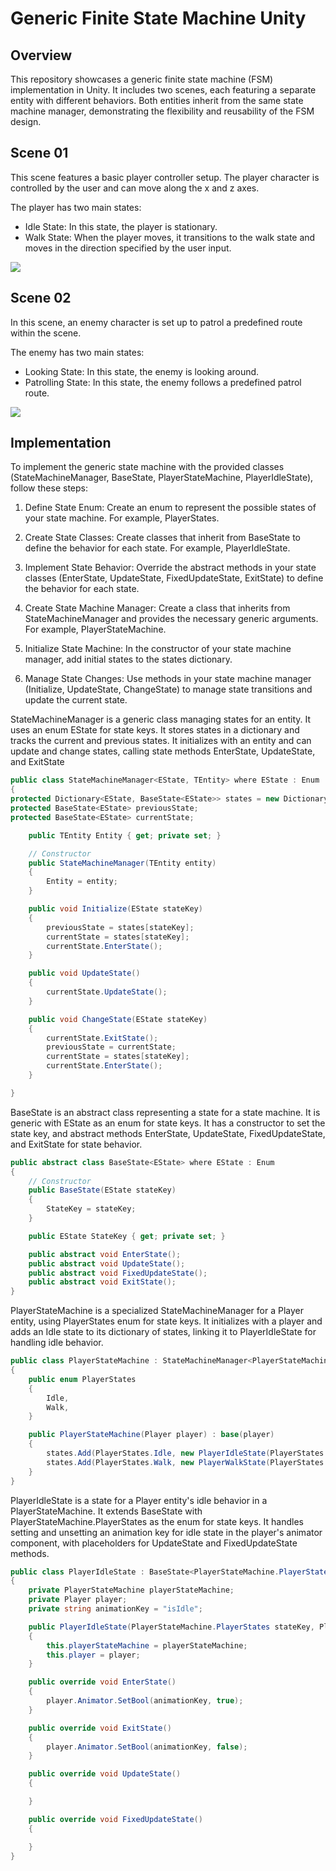 # Generic Finite State Machine Unity

## Overview

This repository showcases a generic finite state machine (FSM) implementation in Unity. It includes two scenes, each featuring a separate entity with different behaviors. Both entities inherit from the same state machine manager, demonstrating the flexibility and reusability of the FSM design.

## Scene 01

This scene features a basic player controller setup. The player character is controlled by the user and can move along the x and z axes.

The player has two main states:

- Idle State: In this state, the player is stationary.
- Walk State: When the player moves, it transitions to the walk state and moves in the direction specified by the user input.

![](Assets/README/Scene_01.gif)

## Scene 02

In this scene, an enemy character is set up to patrol a predefined route within the scene.

The enemy has two main states:

- Looking State: In this state, the enemy is looking around.
- Patrolling State: In this state, the enemy follows a predefined patrol route.

![](Assets/README/Scene_02.gif)

## Implementation

To implement the generic state machine with the provided classes (StateMachineManager, BaseState, PlayerStateMachine, PlayerIdleState), follow these steps:

1. Define State Enum: Create an enum to represent the possible states of your state machine. For example, PlayerStates.

2. Create State Classes: Create classes that inherit from BaseState to define the behavior for each state. For example, PlayerIdleState.

3. Implement State Behavior: Override the abstract methods in your state classes (EnterState, UpdateState, FixedUpdateState, ExitState) to define the behavior for each state.

4. Create State Machine Manager: Create a class that inherits from StateMachineManager and provides the necessary generic arguments. For example, PlayerStateMachine.

5. Initialize State Machine: In the constructor of your state machine manager, add initial states to the states dictionary.

6. Manage State Changes: Use methods in your state machine manager (Initialize, UpdateState, ChangeState) to manage state transitions and update the current state.

StateMachineManager is a generic class managing states for an entity. It uses an enum EState for state keys. It stores states in a dictionary and tracks the current and previous states. It initializes with an entity and can update and change states, calling state methods EnterState, UpdateState, and ExitState

```csharp
public class StateMachineManager<EState, TEntity> where EState : Enum
{
protected Dictionary<EState, BaseState<EState>> states = new Dictionary<EState, BaseState<EState>>();
protected BaseState<EState> previousState;
protected BaseState<EState> currentState;

    public TEntity Entity { get; private set; }

    // Constructor
    public StateMachineManager(TEntity entity)
    {
        Entity = entity;
    }

    public void Initialize(EState stateKey)
    {
        previousState = states[stateKey];
        currentState = states[stateKey];
        currentState.EnterState();
    }

    public void UpdateState()
    {
        currentState.UpdateState();
    }

    public void ChangeState(EState stateKey)
    {
        currentState.ExitState();
        previousState = currentState;
        currentState = states[stateKey];
        currentState.EnterState();
    }

}

```

BaseState is an abstract class representing a state for a state machine. It is generic with EState as an enum for state keys. It has a constructor to set the state key, and abstract methods EnterState, UpdateState, FixedUpdateState, and ExitState for state behavior.

```csharp
public abstract class BaseState<EState> where EState : Enum
{
    // Constructor
    public BaseState(EState stateKey)
    {
        StateKey = stateKey;
    }

    public EState StateKey { get; private set; }

    public abstract void EnterState();
    public abstract void UpdateState();
    public abstract void FixedUpdateState();
    public abstract void ExitState();
}
```

PlayerStateMachine is a specialized StateMachineManager for a Player entity, using PlayerStates enum for state keys. It initializes with a player and adds an Idle state to its dictionary of states, linking it to PlayerIdleState for handling idle behavior.

```csharp
public class PlayerStateMachine : StateMachineManager<PlayerStateMachine.PlayerStates, Player>
{
    public enum PlayerStates
    {
        Idle,
        Walk,
    }

    public PlayerStateMachine(Player player) : base(player)
    {
        states.Add(PlayerStates.Idle, new PlayerIdleState(PlayerStates.Idle, this, player));
        states.Add(PlayerStates.Walk, new PlayerWalkState(PlayerStates.Walk, this, player));
    }
}
```

PlayerIdleState is a state for a Player entity's idle behavior in a PlayerStateMachine. It extends BaseState with PlayerStateMachine.PlayerStates as the enum for state keys. It handles setting and unsetting an animation key for idle state in the player's animator component, with placeholders for UpdateState and FixedUpdateState methods.

```csharp
public class PlayerIdleState : BaseState<PlayerStateMachine.PlayerStates>
{
    private PlayerStateMachine playerStateMachine;
    private Player player;
    private string animationKey = "isIdle";

    public PlayerIdleState(PlayerStateMachine.PlayerStates stateKey, PlayerStateMachine playerStateMachine, Player player) : base(stateKey)
    {
        this.playerStateMachine = playerStateMachine;
        this.player = player;
    }

    public override void EnterState()
    {
        player.Animator.SetBool(animationKey, true);
    }

    public override void ExitState()
    {
        player.Animator.SetBool(animationKey, false);
    }

    public override void UpdateState()
    {

    }

    public override void FixedUpdateState()
    {

    }
}

```
